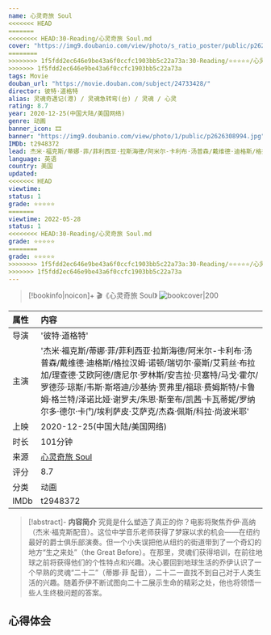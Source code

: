 ```yaml
---
name: 心灵奇旅 Soul
<<<<<<< HEAD
=======
<<<<<<<< HEAD:30-Reading/心灵奇旅 Soul.md
cover: "https://img9.doubanio.com/view/photo/s_ratio_poster/public/p2626308994.jpg"
========
>>>>>>>> 1f5fdd2ec646e9be43a6f0ccfc1903bb5c22a73a:30-Reading/⭐️⭐️⭐️⭐️⭐️/心灵奇旅 Soul.md
>>>>>>> 1f5fdd2ec646e9be43a6f0ccfc1903bb5c22a73a
tags: Movie
douban_url: "https://movie.douban.com/subject/24733428/"
director: 彼特·道格特
alias: 灵魂奇遇记(港) / 灵魂急转弯(台) / 灵魂 / 心灵
rating: 8.7
year: 2020-12-25(中国大陆/美国网络)
genre: 动画
banner_icon: 🎞
banner: "https://img9.doubanio.com/view/photo/1/public/p2626308994.jpg"
IMDb: t2948372
lead: 杰米·福克斯/蒂娜·菲/菲利西亚·拉斯海德/阿米尔-卡利布·汤普森/戴维德·迪格斯/格拉汉姆·诺顿/瑞切尔·豪斯/艾莉丝·布拉加/理查德·艾欧阿德/唐尼尔·罗林斯/安吉拉·贝塞特/马戈·霍尔/罗德莎·琼斯/韦斯·斯塔迪/沙基纳·贾弗里/福琼·费姆斯特/卡鲁姆·格兰特/泽诺比娅·谢罗夫/朱恩·斯奎布/凯茜·卡瓦蒂妮/罗纳尔多·德尔·卡门/埃利萨皮·艾萨克/杰森·佩斯/科拉·尚波米耶
language: 英语
country: 美国
updated: 
<<<<<<< HEAD
viewtime: 
status: 1
grade: ⭐️⭐️⭐️⭐️⭐️
=======
viewtime: 2022-05-28
status: 1
<<<<<<<< HEAD:30-Reading/心灵奇旅 Soul.md
grade: ⭐⭐⭐⭐⭐
========
grade: ⭐️⭐️⭐️⭐️⭐️
>>>>>>>> 1f5fdd2ec646e9be43a6f0ccfc1903bb5c22a73a:30-Reading/⭐️⭐️⭐️⭐️⭐️/心灵奇旅 Soul.md
>>>>>>> 1f5fdd2ec646e9be43a6f0ccfc1903bb5c22a73a
---
```

> [!bookinfo|noicon]+ 🎬《心灵奇旅 Soul》
> ![bookcover|200](https://img9.doubanio.com/view/photo/s_ratio_poster/public/p2626308994.jpg)
>
| 属性 | 内容                                       |
|:---- |:------------------------------------------ |
| 导演 | '彼特·道格特'                         |
| 主演 | '杰米·福克斯/蒂娜·菲/菲利西亚·拉斯海德/阿米尔-卡利布·汤普森/戴维德·迪格斯/格拉汉姆·诺顿/瑞切尔·豪斯/艾莉丝·布拉加/理查德·艾欧阿德/唐尼尔·罗林斯/安吉拉·贝塞特/马戈·霍尔/罗德莎·琼斯/韦斯·斯塔迪/沙基纳·贾弗里/福琼·费姆斯特/卡鲁姆·格兰特/泽诺比娅·谢罗夫/朱恩·斯奎布/凯茜·卡瓦蒂妮/罗纳尔多·德尔·卡门/埃利萨皮·艾萨克/杰森·佩斯/科拉·尚波米耶'                             |
| 上映 | 2020-12-25(中国大陆/美国网络)                             |
| 时长 | 101分钟                   |
| 来源 | [心灵奇旅 Soul](https://movie.douban.com/subject/24733428/) |
| 评分 | 8.7                           |
| 分类 | 动画                            |
| IMDb | t2948372                             | 

> [!abstract]- **内容简介**
>  究竟是什么塑造了真正的你？电影将聚焦乔伊·高纳（杰米·福克斯配音）。这位中学音乐老师获得了梦寐以求的机会——在纽约最好的爵士俱乐部演奏。但一个小失误把他从纽约的街道带到了一个奇幻的地方“生之来处”（the Great Before）。在那里，灵魂们获得培训，在前往地球之前将获得他们的个性特点和兴趣。决心要回到地球生活的乔伊认识了一个早熟的灵魂“二十二”（蒂娜·菲 配音），二十二一直找不到自己对于人类生活的兴趣。随着乔伊不断试图向二十二展示生命的精彩之处，他也将领悟一些人生终极问题的答案。
>  
## 心得体会
